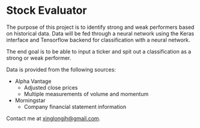 # Stock Evaluator

The purpose of this project is to identify strong and weak performers based on historical data. 
Data will be fed through a neural network using the Keras interface and Tensorflow backend for classification with a neural network.

The end goal is to be able to input a ticker and spit out a classification as a strong or weak performer.

Data is provided from the following sources:
- Alpha Vantage
    - Adjusted close prices
    - Multiple measurements of volume and momentum
- Morningstar
    - Company financial statement information
    
Contact me at xinglongjh@gmail.com.  
